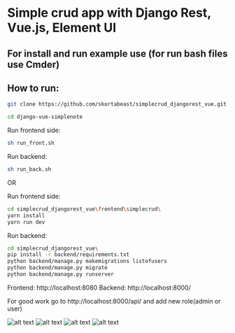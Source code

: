 Simple crud app with Django Rest, Vue.js, Element UI
=====

For install and run example use (for run bash files use Cmder)
-----------

## How to run:

```zsh
git clone https://github.com/skortabeast/simplecrud_djangorest_vue.git
```

```zsh
cd django-vue-simplenote
```

Run frontend side:
```zsh
sh run_front.sh
```

Run backend:

```zsh
sh run_back.sh
```

OR

Run frontend side:

```zsh
cd simplecrud_djangorest_vue\frontend\simplecrud\
yarn install
yarn run dev
```

Run backend:

```zsh
cd simplecrud_djangorest_vue\
pip install -r backend/requirements.txt
python backend/manage.py makemigrations listofusers
python backend/manage.py migrate
python backend/manage.py runserver
```

Frontend:  http://localhost:8080
Backend: http://localhost:8000/

For good work go to http://localhost:8000/api/ and add new role(admin or user) 

![alt text](https://github.com/skortabeast/simplecrud_djangorest_vue/blob/master/main_form.png)
![alt text](https://github.com/skortabeast/simplecrud_djangorest_vue/blob/master/add_form.png)
![alt text](https://github.com/skortabeast/simplecrud_djangorest_vue/blob/master/delete_page.png)
![alt text](https://github.com/skortabeast/simplecrud_djangorest_vue/blob/master/edit.png)
